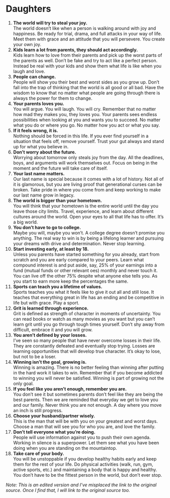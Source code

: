 # Daughters

1. __The world will try to steal your joy.__\
The world doesn’t like when a person is walking around with joy and happiness. Be ready for trial, drama, and full attacks in your way of life. Meet them with grace and an attitude that you will persevere. You create your own joy.
2. __Kids learn a lot from parents, they should act accordingly.__\
Kids learn how to love from their parents and pick up the worst parts of the parents as well. Don’t be fake and try to act like a perfect person. Instead be real with your kids and show them what life is like when you laugh and love.
3. __People can change.__\
People will show you their best and worst sides as you grow up. Don’t fall into the trap of thinking that the world is all good or all bad. Have the wisdom to know that no matter what people are going through there is always the power for them to change.
4. __Your parents loves you.__\
You will argue. You will laugh. You will cry. Remember that no matter how mad they makes you, they loves you. Your parents sees endless possibilities when looking at you and wants you to succeed. No matter what you do or where you go. No matter how you act or what you say.
5. __If it feels wrong, it is.__\
Nothing should be forced in this life. If you ever find yourself in a situation that feels off, remove yourself. Trust your gut always and stand up for what you believe in.
6. __Don’t worry about the future.__\
Worrying about tomorrow only steals joy from the day. All the deadlines, boys, and arguments will work themselves out. Focus on being in the moment and the future will take care of itself.
7. __Your last name matters.__\
Our last name is special because it comes with a lot of history. Not all of it is glamorous, but you are living proof that generational curses can be broken. Take pride in where you come from and keep working to make our last name grow in legacy.
8. __The world is bigger than your hometown.__\
You will think that your hometown is the entire world until the day you leave those city limits. Travel, experience, and learn about different cultures around the world. Open your eyes to all that life has to offer. It’s a big world.
9. __You don’t have to go to college.__\
Maybe you will, maybe you won’t. A college degree doesn’t promise you anything. The real way to win is by being a lifelong learner and pursuing your dreams with drive and determination. Never stop learning.
10. __Start investing early, at least by 18.__\
Unless you parents have started something for you already, start from scratch and you are early compared to your peers. Learn what compound interest is and put aside, say, 25% of your earnings into a fund (mutual funds or other relevant oes) monthly and never touch it. You can live off the other 75% despite what anyone else tells you. As you start to earn more keep the percentages the same.
11. __Sports can teach you a lifetime of values.__\
Sports teaches you what it feels like to give it out all and still lose. It teaches that everything great in life has an ending and be competitive in life but with grace. Play a sport.
12. __Grit is learned through experience.__\
Grit is defined as strength of character in moments of uncertainty. You can read books or watch as many movies as you want but you can’t learn grit until you go through tough times yourself. Don’t shy away from difficult, embrace it and you will grow.
13. __You aren’t defined by your losses.__\
I’ve seen so many people that have never overcome losses in their life. They are constantly defeated and eventually stop trying. Losses are learning opportunities that will develop true character. It’s okay to lose, but not to be a loser.
14. __Winning isn’t the goal, growing is.__\
Winning is amazing. There is no better feeling than winning after putting in the hard work it takes to win. Remember that if you become addicted to winning you will never be satisfied. Winning is part of growing not the only goal.
15. __If you feel like you aren’t enough, remember you are.__\
You don’t see it but sometimes parents don’t feel like they are being the best parents. Then we are reminded that everyday we get to love you and our family. Never think you are not enough. A day where you move an inch is still progress.
16. __Choose your husband/partner wisely.__\
This is the man that will be with you on your greatest and worst days. Choose a man that will see you for who you are, and love the family.
17. __Don’t tell everyone what you’re doing.__\
People will use information against you to push their own agenda. Working in silence is a superpower. Let them see what you have been doing when you are standing on the mountaintop.
18. __Take care of your body.__\
You will be unstoppable if you develop healthy habits early and keep them for the rest of your life. Do physical activities (walk, run, gym, active sports, etc.) and maintaining a body that is happy and healthy. You don’t have to be the fittest person in the world, but don’t ever stop.

_Note: This is an edited version and I’ve misplaced the link to the original source. Once I find that, I will link to the original source too._